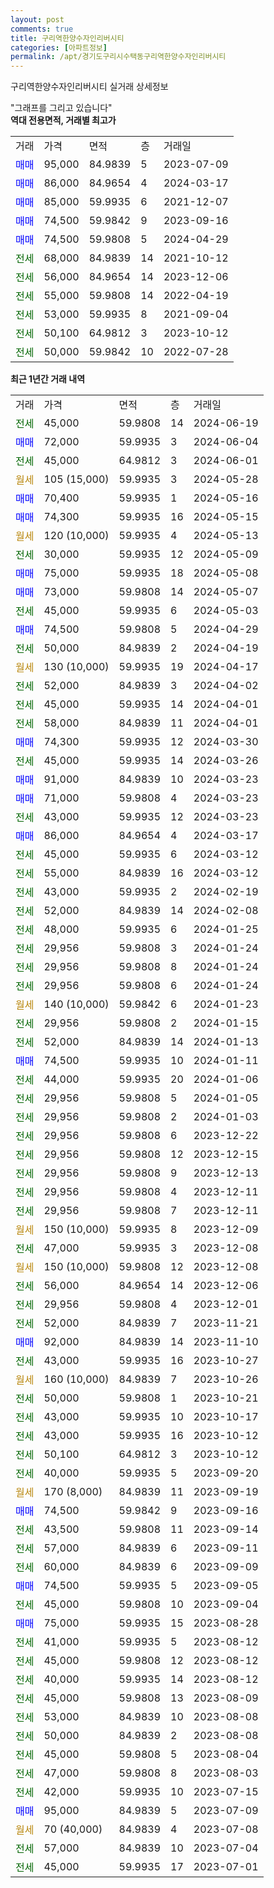 ```yaml
---
layout: post
comments: true
title: 구리역한양수자인리버시티
categories: [아파트정보]
permalink: /apt/경기도구리시수택동구리역한양수자인리버시티
---
```


구리역한양수자인리버시티 실거래 상세정보

<script type="text/javascript">
  google.charts.load('current', {'packages':['line', 'corechart']});
  google.charts.setOnLoadCallback(drawChart);

  function drawChart() {
    var data = new google.visualization.DataTable();
    data.addColumn('date', '거래일');
    data.addColumn('number', "매매");
    data.addColumn('number', "전세");
    data.addColumn('number', "전매");

    data.addRows([[new Date(Date.parse("2024-06-19")), null, 45000, null], [new Date(Date.parse("2024-06-04")), 72000, null, null], [new Date(Date.parse("2024-06-01")), null, 45000, null], [new Date(Date.parse("2024-05-28")), null, null, null], [new Date(Date.parse("2024-05-16")), 70400, null, null], [new Date(Date.parse("2024-05-15")), 74300, null, null], [new Date(Date.parse("2024-05-13")), null, null, null], [new Date(Date.parse("2024-05-09")), null, 30000, null], [new Date(Date.parse("2024-05-08")), 75000, null, null], [new Date(Date.parse("2024-05-07")), 73000, null, null], [new Date(Date.parse("2024-05-03")), null, 45000, null], [new Date(Date.parse("2024-04-29")), 74500, null, null], [new Date(Date.parse("2024-04-19")), null, 50000, null], [new Date(Date.parse("2024-04-17")), null, null, null], [new Date(Date.parse("2024-04-02")), null, 52000, null], [new Date(Date.parse("2024-04-01")), null, 45000, null], [new Date(Date.parse("2024-04-01")), null, 58000, null], [new Date(Date.parse("2024-03-30")), 74300, null, null], [new Date(Date.parse("2024-03-26")), null, 45000, null], [new Date(Date.parse("2024-03-23")), 91000, null, null], [new Date(Date.parse("2024-03-23")), 71000, null, null], [new Date(Date.parse("2024-03-23")), null, 43000, null], [new Date(Date.parse("2024-03-17")), 86000, null, null], [new Date(Date.parse("2024-03-12")), null, 45000, null], [new Date(Date.parse("2024-03-12")), null, 55000, null], [new Date(Date.parse("2024-02-19")), null, 43000, null], [new Date(Date.parse("2024-02-08")), null, 52000, null], [new Date(Date.parse("2024-01-25")), null, 48000, null], [new Date(Date.parse("2024-01-24")), null, 29956, null], [new Date(Date.parse("2024-01-24")), null, 29956, null], [new Date(Date.parse("2024-01-24")), null, 29956, null], [new Date(Date.parse("2024-01-23")), null, null, null], [new Date(Date.parse("2024-01-15")), null, 29956, null], [new Date(Date.parse("2024-01-13")), null, 52000, null], [new Date(Date.parse("2024-01-11")), 74500, null, null], [new Date(Date.parse("2024-01-06")), null, 44000, null], [new Date(Date.parse("2024-01-05")), null, 29956, null], [new Date(Date.parse("2024-01-03")), null, 29956, null], [new Date(Date.parse("2023-12-22")), null, 29956, null], [new Date(Date.parse("2023-12-15")), null, 29956, null], [new Date(Date.parse("2023-12-13")), null, 29956, null], [new Date(Date.parse("2023-12-11")), null, 29956, null], [new Date(Date.parse("2023-12-11")), null, 29956, null], [new Date(Date.parse("2023-12-09")), null, null, null], [new Date(Date.parse("2023-12-08")), null, 47000, null], [new Date(Date.parse("2023-12-08")), null, null, null], [new Date(Date.parse("2023-12-06")), null, 56000, null], [new Date(Date.parse("2023-12-01")), null, 29956, null], [new Date(Date.parse("2023-11-21")), null, 52000, null], [new Date(Date.parse("2023-11-10")), 92000, null, null], [new Date(Date.parse("2023-10-27")), null, 43000, null], [new Date(Date.parse("2023-10-26")), null, null, null], [new Date(Date.parse("2023-10-21")), null, 50000, null], [new Date(Date.parse("2023-10-17")), null, 43000, null], [new Date(Date.parse("2023-10-12")), null, 43000, null], [new Date(Date.parse("2023-10-12")), null, 50100, null], [new Date(Date.parse("2023-09-20")), null, 40000, null], [new Date(Date.parse("2023-09-19")), null, null, null], [new Date(Date.parse("2023-09-16")), 74500, null, null], [new Date(Date.parse("2023-09-14")), null, 43500, null], [new Date(Date.parse("2023-09-11")), null, 57000, null], [new Date(Date.parse("2023-09-09")), null, 60000, null], [new Date(Date.parse("2023-09-05")), 74500, null, null], [new Date(Date.parse("2023-09-04")), null, 45000, null], [new Date(Date.parse("2023-08-28")), 75000, null, null], [new Date(Date.parse("2023-08-12")), null, 41000, null], [new Date(Date.parse("2023-08-12")), null, 45000, null], [new Date(Date.parse("2023-08-12")), null, 40000, null], [new Date(Date.parse("2023-08-09")), null, 45000, null], [new Date(Date.parse("2023-08-08")), null, 53000, null], [new Date(Date.parse("2023-08-08")), null, 50000, null], [new Date(Date.parse("2023-08-04")), null, 45000, null], [new Date(Date.parse("2023-08-03")), null, 47000, null], [new Date(Date.parse("2023-07-15")), null, 42000, null], [new Date(Date.parse("2023-07-09")), 95000, null, null], [new Date(Date.parse("2023-07-08")), null, null, null], [new Date(Date.parse("2023-07-04")), null, 57000, null], [new Date(Date.parse("2023-07-01")), null, 45000, null]]);

    var options = {
      hAxis: {
        format: 'yyyy/MM/dd'
      },    
      lineWidth: 0,
      pointsVisible: true,    
      title: '최근 1년간 유형별 실거래가 분포',
      legend: { position: 'bottom' }
    };

    var formatter = new google.visualization.NumberFormat({pattern:'###,###'} );
    formatter.format(data, 1);
    formatter.format(data, 2);
    
    setTimeout(function() {
        var chart = new google.visualization.LineChart(document.getElementById('columnchart_material'));
        chart.draw(data, (options));
        document.getElementById('loading').style.display = 'none';
    }, 200);
  }
</script>


<div id="loading" style="z-index:20; display: block; margin-left: 0px">"그래프를 그리고 있습니다"</div>
<div id="columnchart_material" style="width: 95%; margin-left: 0px; display: block"></div>
<!-- contents start -->
<b>역대 전용면적, 거래별 최고가</b>
<table class="sortable">
    <tr>
      <td>거래</td>
      <td>가격</td>
      <td>면적</td>
      <td>층</td>
      <td>거래일</td>
    </tr>
        <tr>
          <td><a style="color: blue">매매</a></td>
          <td>95,000</td>
          <td>84.9839</td>
          <td>5</td>
          <td>2023-07-09</td>
        </tr>            <tr>
          <td><a style="color: blue">매매</a></td>
          <td>86,000</td>
          <td>84.9654</td>
          <td>4</td>
          <td>2024-03-17</td>
        </tr>            <tr>
          <td><a style="color: blue">매매</a></td>
          <td>85,000</td>
          <td>59.9935</td>
          <td>6</td>
          <td>2021-12-07</td>
        </tr>            <tr>
          <td><a style="color: blue">매매</a></td>
          <td>74,500</td>
          <td>59.9842</td>
          <td>9</td>
          <td>2023-09-16</td>
        </tr>            <tr>
          <td><a style="color: blue">매매</a></td>
          <td>74,500</td>
          <td>59.9808</td>
          <td>5</td>
          <td>2024-04-29</td>
        </tr>        
        <tr>
              <td><a style="color: darkgreen">전세</a></td>
              <td>68,000</td>
              <td>84.9839</td>
              <td>14</td>
              <td>2021-10-12</td>
            </tr>            <tr>
              <td><a style="color: darkgreen">전세</a></td>
              <td>56,000</td>
              <td>84.9654</td>
              <td>14</td>
              <td>2023-12-06</td>
            </tr>            <tr>
              <td><a style="color: darkgreen">전세</a></td>
              <td>55,000</td>
              <td>59.9808</td>
              <td>14</td>
              <td>2022-04-19</td>
            </tr>            <tr>
              <td><a style="color: darkgreen">전세</a></td>
              <td>53,000</td>
              <td>59.9935</td>
              <td>8</td>
              <td>2021-09-04</td>
            </tr>            <tr>
              <td><a style="color: darkgreen">전세</a></td>
              <td>50,100</td>
              <td>64.9812</td>
              <td>3</td>
              <td>2023-10-12</td>
            </tr>            <tr>
              <td><a style="color: darkgreen">전세</a></td>
              <td>50,000</td>
              <td>59.9842</td>
              <td>10</td>
              <td>2022-07-28</td>
            </tr>        
    
</table>

<b>최근 1년간 거래 내역</b>

<table class="sortable">
    <tr>
      <td>거래</td>
      <td>가격</td>
      <td>면적</td>
      <td>층</td>
      <td>거래일</td>
    </tr>
    <tr>
      <td><a style="color: darkgreen">전세</a></td>
      <td>45,000</td>
      <td>59.9808</td>
      <td>14</td>
      <td>2024-06-19</td>
    </tr>          <tr>
      <td><a style="color: blue">매매</a></td>
      <td>72,000</td>
      <td>59.9935</td>
      <td>3</td>
      <td>2024-06-04</td>
    </tr>          <tr>
      <td><a style="color: darkgreen">전세</a></td>
      <td>45,000</td>
      <td>64.9812</td>
      <td>3</td>
      <td>2024-06-01</td>
    </tr>          <tr>
      <td><a style="color: darkgoldenrod">월세</a></td>
      <td>105 (15,000)</td>
      <td>59.9935</td>
      <td>3</td>
      <td>2024-05-28</td>
    </tr>          <tr>
      <td><a style="color: blue">매매</a></td>
      <td>70,400</td>
      <td>59.9935</td>
      <td>1</td>
      <td>2024-05-16</td>
    </tr>          <tr>
      <td><a style="color: blue">매매</a></td>
      <td>74,300</td>
      <td>59.9935</td>
      <td>16</td>
      <td>2024-05-15</td>
    </tr>          <tr>
      <td><a style="color: darkgoldenrod">월세</a></td>
      <td>120 (10,000)</td>
      <td>59.9935</td>
      <td>4</td>
      <td>2024-05-13</td>
    </tr>          <tr>
      <td><a style="color: darkgreen">전세</a></td>
      <td>30,000</td>
      <td>59.9935</td>
      <td>12</td>
      <td>2024-05-09</td>
    </tr>          <tr>
      <td><a style="color: blue">매매</a></td>
      <td>75,000</td>
      <td>59.9935</td>
      <td>18</td>
      <td>2024-05-08</td>
    </tr>          <tr>
      <td><a style="color: blue">매매</a></td>
      <td>73,000</td>
      <td>59.9808</td>
      <td>14</td>
      <td>2024-05-07</td>
    </tr>          <tr>
      <td><a style="color: darkgreen">전세</a></td>
      <td>45,000</td>
      <td>59.9935</td>
      <td>6</td>
      <td>2024-05-03</td>
    </tr>          <tr>
      <td><a style="color: blue">매매</a></td>
      <td>74,500</td>
      <td>59.9808</td>
      <td>5</td>
      <td>2024-04-29</td>
    </tr>          <tr>
      <td><a style="color: darkgreen">전세</a></td>
      <td>50,000</td>
      <td>84.9839</td>
      <td>2</td>
      <td>2024-04-19</td>
    </tr>          <tr>
      <td><a style="color: darkgoldenrod">월세</a></td>
      <td>130 (10,000)</td>
      <td>59.9935</td>
      <td>19</td>
      <td>2024-04-17</td>
    </tr>          <tr>
      <td><a style="color: darkgreen">전세</a></td>
      <td>52,000</td>
      <td>84.9839</td>
      <td>3</td>
      <td>2024-04-02</td>
    </tr>          <tr>
      <td><a style="color: darkgreen">전세</a></td>
      <td>45,000</td>
      <td>59.9935</td>
      <td>14</td>
      <td>2024-04-01</td>
    </tr>          <tr>
      <td><a style="color: darkgreen">전세</a></td>
      <td>58,000</td>
      <td>84.9839</td>
      <td>11</td>
      <td>2024-04-01</td>
    </tr>          <tr>
      <td><a style="color: blue">매매</a></td>
      <td>74,300</td>
      <td>59.9935</td>
      <td>12</td>
      <td>2024-03-30</td>
    </tr>          <tr>
      <td><a style="color: darkgreen">전세</a></td>
      <td>45,000</td>
      <td>59.9935</td>
      <td>14</td>
      <td>2024-03-26</td>
    </tr>          <tr>
      <td><a style="color: blue">매매</a></td>
      <td>91,000</td>
      <td>84.9839</td>
      <td>10</td>
      <td>2024-03-23</td>
    </tr>          <tr>
      <td><a style="color: blue">매매</a></td>
      <td>71,000</td>
      <td>59.9808</td>
      <td>4</td>
      <td>2024-03-23</td>
    </tr>          <tr>
      <td><a style="color: darkgreen">전세</a></td>
      <td>43,000</td>
      <td>59.9935</td>
      <td>12</td>
      <td>2024-03-23</td>
    </tr>          <tr>
      <td><a style="color: blue">매매</a></td>
      <td>86,000</td>
      <td>84.9654</td>
      <td>4</td>
      <td>2024-03-17</td>
    </tr>          <tr>
      <td><a style="color: darkgreen">전세</a></td>
      <td>45,000</td>
      <td>59.9935</td>
      <td>6</td>
      <td>2024-03-12</td>
    </tr>          <tr>
      <td><a style="color: darkgreen">전세</a></td>
      <td>55,000</td>
      <td>84.9839</td>
      <td>16</td>
      <td>2024-03-12</td>
    </tr>          <tr>
      <td><a style="color: darkgreen">전세</a></td>
      <td>43,000</td>
      <td>59.9935</td>
      <td>2</td>
      <td>2024-02-19</td>
    </tr>          <tr>
      <td><a style="color: darkgreen">전세</a></td>
      <td>52,000</td>
      <td>84.9839</td>
      <td>14</td>
      <td>2024-02-08</td>
    </tr>          <tr>
      <td><a style="color: darkgreen">전세</a></td>
      <td>48,000</td>
      <td>59.9935</td>
      <td>6</td>
      <td>2024-01-25</td>
    </tr>          <tr>
      <td><a style="color: darkgreen">전세</a></td>
      <td>29,956</td>
      <td>59.9808</td>
      <td>3</td>
      <td>2024-01-24</td>
    </tr>          <tr>
      <td><a style="color: darkgreen">전세</a></td>
      <td>29,956</td>
      <td>59.9808</td>
      <td>8</td>
      <td>2024-01-24</td>
    </tr>          <tr>
      <td><a style="color: darkgreen">전세</a></td>
      <td>29,956</td>
      <td>59.9808</td>
      <td>6</td>
      <td>2024-01-24</td>
    </tr>          <tr>
      <td><a style="color: darkgoldenrod">월세</a></td>
      <td>140 (10,000)</td>
      <td>59.9842</td>
      <td>6</td>
      <td>2024-01-23</td>
    </tr>          <tr>
      <td><a style="color: darkgreen">전세</a></td>
      <td>29,956</td>
      <td>59.9808</td>
      <td>2</td>
      <td>2024-01-15</td>
    </tr>          <tr>
      <td><a style="color: darkgreen">전세</a></td>
      <td>52,000</td>
      <td>84.9839</td>
      <td>14</td>
      <td>2024-01-13</td>
    </tr>          <tr>
      <td><a style="color: blue">매매</a></td>
      <td>74,500</td>
      <td>59.9935</td>
      <td>10</td>
      <td>2024-01-11</td>
    </tr>          <tr>
      <td><a style="color: darkgreen">전세</a></td>
      <td>44,000</td>
      <td>59.9935</td>
      <td>20</td>
      <td>2024-01-06</td>
    </tr>          <tr>
      <td><a style="color: darkgreen">전세</a></td>
      <td>29,956</td>
      <td>59.9808</td>
      <td>5</td>
      <td>2024-01-05</td>
    </tr>          <tr>
      <td><a style="color: darkgreen">전세</a></td>
      <td>29,956</td>
      <td>59.9808</td>
      <td>2</td>
      <td>2024-01-03</td>
    </tr>          <tr>
      <td><a style="color: darkgreen">전세</a></td>
      <td>29,956</td>
      <td>59.9808</td>
      <td>6</td>
      <td>2023-12-22</td>
    </tr>          <tr>
      <td><a style="color: darkgreen">전세</a></td>
      <td>29,956</td>
      <td>59.9808</td>
      <td>12</td>
      <td>2023-12-15</td>
    </tr>          <tr>
      <td><a style="color: darkgreen">전세</a></td>
      <td>29,956</td>
      <td>59.9808</td>
      <td>9</td>
      <td>2023-12-13</td>
    </tr>          <tr>
      <td><a style="color: darkgreen">전세</a></td>
      <td>29,956</td>
      <td>59.9808</td>
      <td>4</td>
      <td>2023-12-11</td>
    </tr>          <tr>
      <td><a style="color: darkgreen">전세</a></td>
      <td>29,956</td>
      <td>59.9808</td>
      <td>7</td>
      <td>2023-12-11</td>
    </tr>          <tr>
      <td><a style="color: darkgoldenrod">월세</a></td>
      <td>150 (10,000)</td>
      <td>59.9935</td>
      <td>8</td>
      <td>2023-12-09</td>
    </tr>          <tr>
      <td><a style="color: darkgreen">전세</a></td>
      <td>47,000</td>
      <td>59.9935</td>
      <td>3</td>
      <td>2023-12-08</td>
    </tr>          <tr>
      <td><a style="color: darkgoldenrod">월세</a></td>
      <td>150 (10,000)</td>
      <td>59.9808</td>
      <td>12</td>
      <td>2023-12-08</td>
    </tr>          <tr>
      <td><a style="color: darkgreen">전세</a></td>
      <td>56,000</td>
      <td>84.9654</td>
      <td>14</td>
      <td>2023-12-06</td>
    </tr>          <tr>
      <td><a style="color: darkgreen">전세</a></td>
      <td>29,956</td>
      <td>59.9808</td>
      <td>4</td>
      <td>2023-12-01</td>
    </tr>          <tr>
      <td><a style="color: darkgreen">전세</a></td>
      <td>52,000</td>
      <td>84.9839</td>
      <td>7</td>
      <td>2023-11-21</td>
    </tr>          <tr>
      <td><a style="color: blue">매매</a></td>
      <td>92,000</td>
      <td>84.9839</td>
      <td>14</td>
      <td>2023-11-10</td>
    </tr>          <tr>
      <td><a style="color: darkgreen">전세</a></td>
      <td>43,000</td>
      <td>59.9935</td>
      <td>16</td>
      <td>2023-10-27</td>
    </tr>          <tr>
      <td><a style="color: darkgoldenrod">월세</a></td>
      <td>160 (10,000)</td>
      <td>84.9839</td>
      <td>7</td>
      <td>2023-10-26</td>
    </tr>          <tr>
      <td><a style="color: darkgreen">전세</a></td>
      <td>50,000</td>
      <td>59.9808</td>
      <td>1</td>
      <td>2023-10-21</td>
    </tr>          <tr>
      <td><a style="color: darkgreen">전세</a></td>
      <td>43,000</td>
      <td>59.9935</td>
      <td>10</td>
      <td>2023-10-17</td>
    </tr>          <tr>
      <td><a style="color: darkgreen">전세</a></td>
      <td>43,000</td>
      <td>59.9935</td>
      <td>16</td>
      <td>2023-10-12</td>
    </tr>          <tr>
      <td><a style="color: darkgreen">전세</a></td>
      <td>50,100</td>
      <td>64.9812</td>
      <td>3</td>
      <td>2023-10-12</td>
    </tr>          <tr>
      <td><a style="color: darkgreen">전세</a></td>
      <td>40,000</td>
      <td>59.9935</td>
      <td>5</td>
      <td>2023-09-20</td>
    </tr>          <tr>
      <td><a style="color: darkgoldenrod">월세</a></td>
      <td>170 (8,000)</td>
      <td>84.9839</td>
      <td>11</td>
      <td>2023-09-19</td>
    </tr>          <tr>
      <td><a style="color: blue">매매</a></td>
      <td>74,500</td>
      <td>59.9842</td>
      <td>9</td>
      <td>2023-09-16</td>
    </tr>          <tr>
      <td><a style="color: darkgreen">전세</a></td>
      <td>43,500</td>
      <td>59.9808</td>
      <td>11</td>
      <td>2023-09-14</td>
    </tr>          <tr>
      <td><a style="color: darkgreen">전세</a></td>
      <td>57,000</td>
      <td>84.9839</td>
      <td>6</td>
      <td>2023-09-11</td>
    </tr>          <tr>
      <td><a style="color: darkgreen">전세</a></td>
      <td>60,000</td>
      <td>84.9839</td>
      <td>6</td>
      <td>2023-09-09</td>
    </tr>          <tr>
      <td><a style="color: blue">매매</a></td>
      <td>74,500</td>
      <td>59.9935</td>
      <td>5</td>
      <td>2023-09-05</td>
    </tr>          <tr>
      <td><a style="color: darkgreen">전세</a></td>
      <td>45,000</td>
      <td>59.9808</td>
      <td>10</td>
      <td>2023-09-04</td>
    </tr>          <tr>
      <td><a style="color: blue">매매</a></td>
      <td>75,000</td>
      <td>59.9935</td>
      <td>15</td>
      <td>2023-08-28</td>
    </tr>          <tr>
      <td><a style="color: darkgreen">전세</a></td>
      <td>41,000</td>
      <td>59.9935</td>
      <td>5</td>
      <td>2023-08-12</td>
    </tr>          <tr>
      <td><a style="color: darkgreen">전세</a></td>
      <td>45,000</td>
      <td>59.9808</td>
      <td>12</td>
      <td>2023-08-12</td>
    </tr>          <tr>
      <td><a style="color: darkgreen">전세</a></td>
      <td>40,000</td>
      <td>59.9935</td>
      <td>14</td>
      <td>2023-08-12</td>
    </tr>          <tr>
      <td><a style="color: darkgreen">전세</a></td>
      <td>45,000</td>
      <td>59.9808</td>
      <td>13</td>
      <td>2023-08-09</td>
    </tr>          <tr>
      <td><a style="color: darkgreen">전세</a></td>
      <td>53,000</td>
      <td>84.9839</td>
      <td>10</td>
      <td>2023-08-08</td>
    </tr>          <tr>
      <td><a style="color: darkgreen">전세</a></td>
      <td>50,000</td>
      <td>84.9839</td>
      <td>2</td>
      <td>2023-08-08</td>
    </tr>          <tr>
      <td><a style="color: darkgreen">전세</a></td>
      <td>45,000</td>
      <td>59.9808</td>
      <td>5</td>
      <td>2023-08-04</td>
    </tr>          <tr>
      <td><a style="color: darkgreen">전세</a></td>
      <td>47,000</td>
      <td>59.9808</td>
      <td>8</td>
      <td>2023-08-03</td>
    </tr>          <tr>
      <td><a style="color: darkgreen">전세</a></td>
      <td>42,000</td>
      <td>59.9935</td>
      <td>10</td>
      <td>2023-07-15</td>
    </tr>          <tr>
      <td><a style="color: blue">매매</a></td>
      <td>95,000</td>
      <td>84.9839</td>
      <td>5</td>
      <td>2023-07-09</td>
    </tr>          <tr>
      <td><a style="color: darkgoldenrod">월세</a></td>
      <td>70 (40,000)</td>
      <td>84.9839</td>
      <td>4</td>
      <td>2023-07-08</td>
    </tr>          <tr>
      <td><a style="color: darkgreen">전세</a></td>
      <td>57,000</td>
      <td>84.9839</td>
      <td>10</td>
      <td>2023-07-04</td>
    </tr>          <tr>
      <td><a style="color: darkgreen">전세</a></td>
      <td>45,000</td>
      <td>59.9935</td>
      <td>17</td>
      <td>2023-07-01</td>
    </tr>      </table>
<!-- contents end -->    

